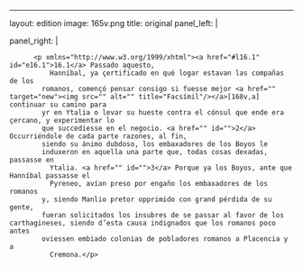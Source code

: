 <?xml version="1.0" encoding="UTF-8"?>
---
layout: edition
image: 165v.png 
title: original 
panel_left: | 

panel_right: |  
            
          <p xmlns="http://www.w3.org/1999/xhtml"><a href="#l16.1" id="e16.1">16.1</a> Passado aquesto,
              Hanníbal, ya çertificado en qué logar estavan las compañas de los
            romanos, començó pensar consigo si fuesse mejor <a href="" target="new"><img src="" alt="" title="Facsímil"/></a>[168v,a] continuar su camino para
            yr en Ytalia o levar su hueste contra el cónsul que ende era çercano, y experimentar lo
            que succediesse en el negocio. <a href="" id="">2</a> Occurriéndole de cada parte razones, al fin,
            siendo su ánimo dubdoso, los embaxadores de los Boyos le
            induxeron en aquella una parte que, todas cosas dexadas, passasse en
              Ytalia. <a href="" id="">3</a> Porque ya los Boyos, ante que Hanníbal passasse el
              Pyreneo, avían preso por engaño los embaxadores de los romanos
            y, siendo Manlio pretor opprimido con grand pérdida de su gente,
            fueran solicitados los insubres de se passar al favor de los carthagineses, siendo d’esta causa indignados que los romanos poco antes
            oviessen embiado colonias de pobladores romanos a Placencia y a
              Cremona.</p>
        